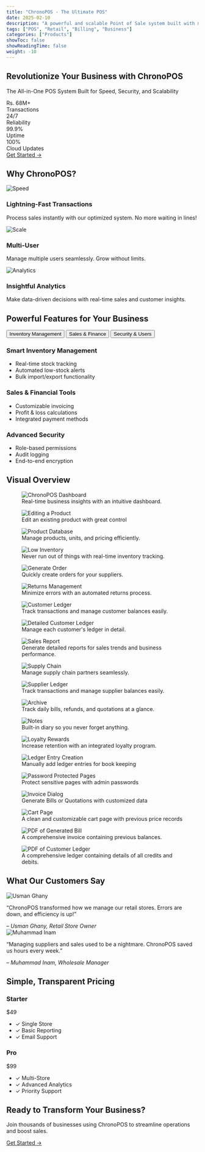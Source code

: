 ```yaml
---
title: "ChronoPOS - The Ultimate POS"
date: 2025-02-10
description: "A powerful and scalable Point of Sale system built with modern tech"
tags: ["POS", "Retail", "Billing", "Business"]
categories: ["Products"]
showToc: false
showReadingTime: false
weight: -10
---
```

<!-- Hero Section -->
  <section class="hero-section">
    <div class="hero-content">
      <h1>Revolutionize Your Business with ChronoPOS</h1>
      <p class="hero-subtitle">The All-in-One POS System Built for Speed, Security, and Scalability</p>
      <div class="hero-stats">
        <div class="stat-item">
          <div class="stat-number">Rs. 68M+</div>
          <div class="stat-label">Transactions</div>
        </div>
        <div class="stat-item">
          <div class="stat-number">24/7</div>
          <div class="stat-label">Reliability</div>
        </div>
        <div class="stat-item">
          <div class="stat-number">99.9%</div>
          <div class="stat-label">Uptime</div>
        </div>
        <div class="stat-item">
          <div class="stat-number">100%</div>
          <div class="stat-label">Cloud Updates</div>
        </div>
      </div>
      <a href="/book-a-call/" class="cta-button">Get Started →</a>
    </div>
  </section>

  <!-- Value Proposition -->
  <section class="value-section">
    <h2>Why ChronoPOS?</h2>
    <div class="value-grid">
      <div class="value-card">
        <img src="/assets/speed.svg" alt="Speed">
        <h3>Lightning-Fast Transactions</h3>
        <p>Process sales instantly with our optimized system. No more waiting in lines!</p>
      </div>
      <div class="value-card">
        <img src="/assets/scale.svg" alt="Scale">
        <h3>Multi-User</h3>
        <p>Manage multiple users seamlessly. Grow without limits.</p>
      </div>
      <div class="value-card">
        <img src="/assets/analytics.svg" alt="Analytics">
        <h3>Insightful Analytics</h3>
        <p>Make data-driven decisions with real-time sales and customer insights.</p>
      </div>
    </div>
  </section>

  <!-- Feature Showcase -->
<section class="feature-section">
  <h2>Powerful Features for Your Business</h2>
  <div class="feature-tabs">
    <button class="tab-button active" data-tab="inventory">Inventory Management</button>
    <button class="tab-button" data-tab="sales">Sales & Finance</button>
    <button class="tab-button" data-tab="security">Security & Users</button>
  </div>
  <div class="feature-content">
    <div id="inventory" class="tab-content active">
      <h3>Smart Inventory Management</h3>
      <ul>
        <li>Real-time stock tracking</li>
        <li>Automated low-stock alerts</li>
        <li>Bulk import/export functionality</li>
      </ul>
    </div>
    <div id="sales" class="tab-content">
      <h3>Sales & Financial Tools</h3>
      <ul>
        <li>Customizable invoicing</li>
        <li>Profit & loss calculations</li>
        <li>Integrated payment methods</li>
      </ul>
    </div>
    <div id="security" class="tab-content">
      <h3>Advanced Security</h3>
      <ul>
        <li>Role-based permissions</li>
        <li>Audit logging</li>
        <li>End-to-end encryption</li>
      </ul>
    </div>
  </div>
</section>


<!-- Visual Overview -->
<section class="screenshots-section">
  <h2>Visual Overview</h2>
  <div class="image-grid">
    <figure class="image-card">
      <img src="/assets/dashboard.webp" alt="ChronoPOS Dashboard" class="zoomable">
      <figcaption>Real-time business insights with an intuitive dashboard.</figcaption>
    </figure>
    <figure class="image-card">
      <img src="/assets/editingproduct.webp" alt="Editing a Product" class="zoomable">
      <figcaption>Edit an existing product with great control</figcaption>
    </figure>
    <figure class="image-card">
      <img src="/assets/productdb.webp" alt="Product Database" class="zoomable">
      <figcaption>Manage products, units, and pricing efficiently.</figcaption>
    </figure>
    <figure class="image-card">
      <img src="/assets/inventory.webp" alt="Low Inventory" class="zoomable">
      <figcaption>Never run out of things with real-time inventory tracking.</figcaption>
    </figure>
    <figure class="image-card">
      <img src="/assets/generateorder.webp" alt="Generate Order" class="zoomable">
      <figcaption>Quickly create orders for your suppliers.</figcaption>
    </figure>
    <figure class="image-card">
      <img src="/assets/returns.webp" alt="Returns Management" class="zoomable">
      <figcaption>Minimize errors with an automated returns process.</figcaption>
    </figure>
    <figure class="image-card">
      <img src="/assets/customerledger.webp" alt="Customer Ledger" class="zoomable">
      <figcaption>Track transactions and manage customer balances easily.</figcaption>
    </figure>
    <figure class="image-card">
      <img src="/assets/singleledger.webp" alt="Detailed Customer Ledger" class="zoomable">
      <figcaption>Manage each customer's ledger in detail.</figcaption>
    </figure>
    <figure class="image-card">
      <img src="/assets/salesreport.webp" alt="Sales Report" class="zoomable">
      <figcaption>Generate detailed reports for sales trends and business performance.</figcaption>
    </figure>
    <figure class="image-card">
      <img src="/assets/supplychain.webp" alt="Supply Chain" class="zoomable">
      <figcaption>Manage supply chain partners seamlessly.</figcaption>
    </figure>
    <figure class="image-card">
      <img src="/assets/supplierledger.webp" alt="Supplier Ledger" class="zoomable">
      <figcaption>Track transactions and manage supplier balances easily.</figcaption>
    </figure>
    <figure class="image-card">
      <img src="/assets/archive.webp" alt="Archive" class="zoomable">
      <figcaption>Track daily bills, refunds, and quotations at a glance.</figcaption>
    </figure>
    <figure class="image-card">
      <img src="/assets/notes.webp" alt="Notes" class="zoomable">
      <figcaption>Built-in diary so you never forget anything.</figcaption>
    </figure>
    <figure class="image-card">
      <img src="/assets/loyaltyrewards.webp" alt="Loyalty Rewards" class="zoomable">
      <figcaption>Increase retention with an integrated loyalty program.</figcaption>
    </figure>
    <figure class="image-card">
      <img src="/assets/addingledgerentry.webp" alt="Ledger Entry Creation" class="zoomable">
      <figcaption>Manually add ledger entries for book keeping</figcaption>
    </figure>
    <figure class="image-card">
      <img src="/assets/passwordprotectedpages.webp" alt="Password Protected Pages" class="zoomable">
      <figcaption>Protect sensitive pages with admin passwords</figcaption>
    </figure>
    <figure class="image-card">
      <img src="/assets/invoicegeneratoindialog.webp" alt="Invoice Dialog" class="zoomable">
      <figcaption>Generate Bills or Quotations with customized data</figcaption>
    </figure>
    <figure class="image-card">
      <img src="/assets/cartpage.webp" alt="Cart Page" class="zoomable">
      <figcaption>A clean and customizable cart page with previous price records</figcaption>
    </figure>
    <figure class="image-card">
      <img src="/assets/billpdf.webp" alt="PDF of Generated Bill" class="zoomable">
      <figcaption>A comprehensive invoice containing previous balances.</figcaption>
    </figure>
    <figure class="image-card">
      <img src="/assets/customerledgerpdf.webp" alt="PDF of Customer Ledger" class="zoomable">
      <figcaption>A comprehensive ledger containing details of all credits and debits.</figcaption>
    </figure>
  </div>
</section>

  <!-- Testimonials -->
  <section class="testimonial-section">
    <h2>What Our Customers Say</h2>
    <div class="testimonial-carousel">
      <div class="testimonial-card">
        <img src="/assets/usman-ghany-customer.png" alt="Usman Ghany">
        <p>“ChronoPOS transformed how we manage our retail stores. Errors are down, and efficiency is up!”</p>
        <cite>– Usman Ghany, Retail Store Owner</cite>
      </div>
      <div class="testimonial-card">
        <img src="/assets/muhammad-inam-customer.png" alt="Muhammad Inam">
        <p>“Managing suppliers and sales used to be a nightmare. ChronoPOS saved us hours every week.”</p>
        <cite>– Muhammad Inam, Wholesale Manager</cite>
      </div>
    </div>
  </section>

  <!-- Pricing -->
  <section class="pricing-section">
    <h2>Simple, Transparent Pricing</h2>
    <div class="pricing-cards">
      <div class="pricing-card">
        <h3>Starter</h3>
        <div class="price">$49<span></span></div>
        <ul>
          <li>✓ Single Store</li>
          <li>✓ Basic Reporting</li>
          <li>✓ Email Support</li>
        </ul>
      </div>
      <div class="pricing-card popular">
        <h3>Pro</h3>
        <div class="price">$99<span></span></div>
        <ul>
          <li>✓ Multi-Store</li>
          <li>✓ Advanced Analytics</li>
          <li>✓ Priority Support</li>
        </ul>
      </div>
    </div>
  </section>

  <!-- CTA Section -->
  <section class="cta-section">
    <h2>Ready to Transform Your Business?</h2>
    <p>Join thousands of businesses using ChronoPOS to streamline operations and boost sales.</p>
    <a href="/book-a-call/" class="cta-button">Get Started →</a>
  </section>

<!-- Modal HTML -->
<div id="imageModal" class="modal" style="display: none;">
  <span class="close">&times;</span>
  <img id="fullsizeImage" class="modal-content">
  <div class="nav-arrow left-arrow">&#10094;</div>
  <div class="nav-arrow right-arrow">&#10095;</div>
</div>


<script>
document.addEventListener("DOMContentLoaded", function () {
  const modal = document.getElementById("imageModal");
  const modalImg = document.getElementById("fullsizeImage");
  const closeBtn = document.querySelector(".close");
  const zoomableImages = document.querySelectorAll(".zoomable");
  
  // Create an array from the images and keep track of the current index.
  const imageSources = Array.from(zoomableImages).map(img => img.src);
  let currentImageIndex = 0;
  
  // Hide modal initially.
  modal.style.display = "none";
  
  // Open modal when an image is clicked and set the current index.
  zoomableImages.forEach((img, index) => {
    img.addEventListener("click", function() {
      modal.style.display = "flex"; // Using flex for centering.
      modalImg.src = this.src;
      currentImageIndex = index;
    });
  });
  
  // Close modal on clicking the close button.
  closeBtn.addEventListener("click", function() {
    modal.style.display = "none";
  });
  
  // Close modal when clicking outside the image.
  window.addEventListener("click", function(event) {
    if (event.target === modal) {
      modal.style.display = "none";
    }
  });
  
  // Listen for keydown events to navigate images.
  document.addEventListener("keydown", function(e) {
    // Only navigate if the modal is visible.
    if (modal.style.display === "flex") {
      if (e.key === "ArrowRight") {
        // Move to the next image.
        currentImageIndex = (currentImageIndex + 1) % imageSources.length;
        modalImg.src = imageSources[currentImageIndex];
      } else if (e.key === "ArrowLeft") {
        // Move to the previous image.
        currentImageIndex = (currentImageIndex - 1 + imageSources.length) % imageSources.length;
        modalImg.src = imageSources[currentImageIndex];
      } else if (e.key === "Escape") {
        // Optionally close the modal with Escape.
        modal.style.display = "none";
      }
    }
  });
  
  // Existing tab functionality can remain unchanged.
  const tabButtons = document.querySelectorAll(".tab-button");
  const tabContents = document.querySelectorAll(".tab-content");
  tabContents.forEach((content, index) => {
    if (index !== 0) {
      content.style.display = "none";
    }
  });
  tabButtons.forEach(button => {
    button.addEventListener("click", () => {
      tabButtons.forEach(btn => btn.classList.remove("active"));
      tabContents.forEach(content => {
        content.classList.remove("active");
        content.style.display = "none";
      });
      button.classList.add("active");
      const tabId = button.getAttribute("data-tab");
      const activeContent = document.getElementById(tabId);
      activeContent.classList.add("active");
      activeContent.style.display = "block";
    });
  });
});
</script>
